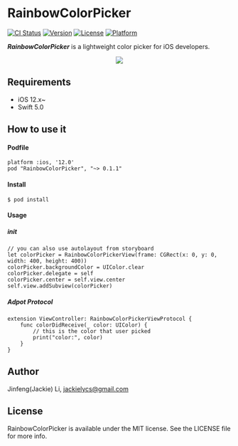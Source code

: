 # RainbowColorPicker

[![CI Status](https://img.shields.io/travis/JinfengLy/RainbowColorPicker.svg?style=flat)](https://github.com/JinfengLy/RainbowColorPicker)
[![Version](https://img.shields.io/cocoapods/v/RainbowColorPicker.svg?style=flat)](https://cocoapods.org/pods/RainbowColorPicker)
[![License](https://img.shields.io/cocoapods/l/RainbowColorPicker.svg?style=flat)](https://cocoapods.org/pods/RainbowColorPicker)
[![Platform](https://img.shields.io/cocoapods/p/RainbowColorPicker.svg?style=flat)](https://cocoapods.org/pods/RainbowColorPicker)

***RainbowColorPicker*** is a lightweight color picker for iOS developers.  

<p align="center"><img src="https://github.com/JinfengLy/RainbowColorPicker/master/sample.gif"/></p>

## Requirements
- iOS 12.x~
- Swift 5.0

## How to use it

#### Podfile

    platform :ios, '12.0'
    pod "RainbowColorPicker", "~> 0.1.1"

#### Install

    $ pod install
    
#### Usage
##### init 
    // you can also use autolayout from storyboard
    let colorPicker = RainbowColorPickerView(frame: CGRect(x: 0, y: 0, width: 400, height: 400))
    colorPicker.backgroundColor = UIColor.clear
    colorPicker.delegate = self
    colorPicker.center = self.view.center
    self.view.addSubview(colorPicker)
##### Adpot Protocol
    extension ViewController: RainbowColorPickerViewProtocol {
        func colorDidReceive(_ color: UIColor) {
            // this is the color that user picked
            print("color:", color)
        }
    }
## Author

Jinfeng(Jackie) Li, jackielycs@gmail.com

## License

RainbowColorPicker is available under the MIT license. See the LICENSE file for more info.
